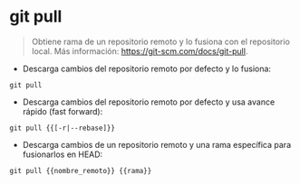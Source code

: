 # git pull

> Obtiene rama de un repositorio remoto y lo fusiona con el repositorio local.
> Más información: <https://git-scm.com/docs/git-pull>.

- Descarga cambios del repositorio remoto por defecto y lo fusiona:

`git pull`

- Descarga cambios del repositorio remoto por defecto y usa avance rápido (fast forward):

`git pull {{[-r|--rebase]}}`

- Descarga cambios de un repositorio remoto y una rama específica para fusionarlos en HEAD:

`git pull {{nombre_remoto}} {{rama}}`
